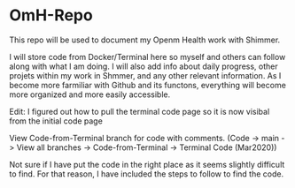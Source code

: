 # OmH-Repo
This repo will be used to document my Openm Health work with Shimmer. 

I will store code from Docker/Terminal here so myself and others can follow along with what I am doing. I will also add info about daily progress, other projets within my work in Shmmer, and any other relevant information. As I become more farmiliar with Github and its functons, everything will become more organized and more easily accessible. 

Edit: I figured out how to pull the terminal code page so it is now visibal from the initial code page

View Code-from-Terminal branch for code with comments. (Code -> main -> View all branches -> Code-from-Terminal -> Terminal Code (Mar2020))

  Not sure if I have put the code in the right place as it seems slightly difficult to find. For that reason, I have included the steps to follow to find the code.
